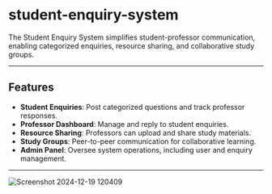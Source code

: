 # student-enquiry-system
 The Student Enquiry System simplifies student-professor communication, enabling categorized enquiries, resource sharing, and collaborative study groups.

---

## Features
- **Student Enquiries**: Post categorized questions and track professor responses.
- **Professor Dashboard**: Manage and reply to student enquiries.
- **Resource Sharing**: Professors can upload and share study materials.
- **Study Groups**: Peer-to-peer communication for collaborative learning.
- **Admin Panel**: Oversee system operations, including user and enquiry management.

---

![Screenshot 2024-12-19 120409](https://github.com/user-attachments/assets/b49e8905-26d2-4e02-bb96-f2b19eeacf4b)
